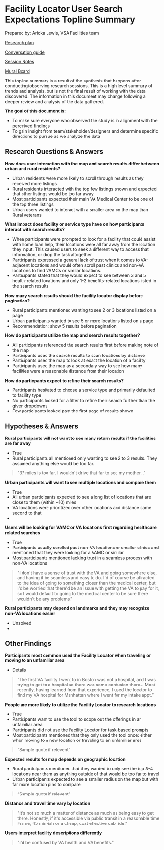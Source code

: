 # Facility Locator User Search Expectations Topline Summary

Prepared by: Aricka Lewis, VSA Facilities team

[Research plan](https://github.com/department-of-veterans-affairs/va.gov-team/blob/master/products/facilities/facility-locator/research/user-research/FL-Search-march2020/research-plan.md) 

[Conversation guide](https://github.com/department-of-veterans-affairs/va.gov-team/blob/master/products/facilities/facility-locator/research/user-research/FL-Search-march2020/conversation-guide.md) 

[Session Notes](https://github.com/department-of-veterans-affairs/va.gov-team/tree/master/products/facilities/facility-locator/research/user-research/FL-Search-march2020/session-notes) 

[Mural Board](https://app.mural.co/t/vsa8243/m/vsa8243/1582917972915/2b5515a1af8c264004147d139990c29ca4ac090c) 

This topline summary is a result of the synthesis that happens after conducting/observing research sessions. This is a high level summary of trends and analysis, but is not the final result of working with the data discovered. The information in this document may change following a deeper review and analysis of the data gathered.

**The goal of this document is:**
 - To make sure everyone who observed the study is in alignment with the perceived findings
 - To gain insight from team/stakeholder/designers and determine specific directions to pursue as we analyze the data

## Research Questions & Answers
**How does user interaction with the map and search results differ between urban and rural residents?**
 - Urban residents were more likely to scroll through results as they received more listings
 - Rural residents interacted with the top few listings shown and expected that other listings would be too far away
 - Most participants expected their main VA Medical Center to be one of the top three listings
 - Urban users wanted to interact with a smaller area on the map than Rural veterans 
 
**What impact does facility or service type have on how participants interact with search results?**
 - When participants were prompted to look for a facility that could assist with home loan help, their locations were all far away from the location they input. This caused users to seek a different way to access that information, or drop the task altogether
 - Participants expressed a general lack of trust when it comes to VA-adjacent locations and would often scroll past clinics and non-VA locations to find VAMCs or similar locations.
 - Participants stated that they would expect to see between 3 and 5 health-related locations and only 1-2 benefits-related locations listed in the search results

**How many search results should the facility locator display before pagination?**
 - Rural participants mentioned wanting to see 2 or 3 locations listed on a page
 - Urban participants wanted to see 5 or more locations listed on a page
 - Recommendation: show 5 results before pagination

**How do participants utilize the map and search results together?**
 - All participants referenced the search results first before making note of the map
 - Participants used the search results to scan locations by distance
 - Participants used the map to look at exact the location of a facility
 - Participants  used the map as a secondary way to see how many facilities were a reasonable distance from their location

**How do particpants expect to refine their search results?**
 - Participants hesitated to choose a service type and primarily defaulted to facility type
 - No participants looked for a filter to refine their search further than the given dropdowns
 - Few participants looked past the first page of results shown 

## Hypotheses & Answers
**Rural participants will not want to see many return results if the facilities are far away**
 - True
 - Rural participants all mentioned only wanting to see 2 to 3 results. They assumed anything else would be too far.
 > "37 miles is too far. I wouldn't drive that far to see my mother..."
 
**Urban participants will want to see multiple locations and compare them**
 - True
 - All urban participants expected to see a long list of locations that are close to them (within ~10) miles
 - VA locations were prioritized over other locations and distance came second to that
 - 
 
**Users will be looking for VAMC or VA locations first regarding healthcare related searches**
 - True
 - Participants usually scrolled past non-VA locations or smaller clinics and mentioned that they were looking for a VAMC or similar
 - Most participants mentioned lacking trust in a seamless process with non-VA locations
 > "I don't have a sense of trust with the VA and going somewhere else, and having it be seamless and easy to do. I'd of course be attracted to the idea of going to something closer than the medical center, but I'd be worried that there'd be an issue with getting the VA to pay for it, so I would default to going to the medical center to be sure there wouldn't be any problems."

**Rural participants may depend on landmarks and they may recognize non-VA locations easier**
 - Unsolved
 -

## Other Findings
**Participants most common used the Facility Locator when traveling or moving to an unfamiliar area**
- Details
> “The first VA facility I went to in Boston was not a hospital, and I was trying to get to a hospital so there was some confusion there... Most recently, having learned from that experience, I used the locator to find my VA hospital for Manhattan where I went for my intake appt.”

**People are more likely to utilize the Facility Locator to research locations**
- True
- Participants want to use the tool to scope out the offerings in an unfamiliar area
- Participants did not use the Facility Locator for task-based prompts
- Most participants mentioned that they only used the tool once: either when moving to a new location or traveling to an unfamiliar area
> “Sample quote if relevent”

**Expected results for map depends on geographic location**
- Rural participants mentioned that they wanted to only see the top 3-4 locations near them as anything outside of that would be too far to travel
- Urban participants expected to see a smaller radius on the map but with far more location pins to compare
> “Sample quote if relevent”

**Distance and travel time vary by location**
> "It's not so much a matter of distance as much as being easy to get there. Honestly, if it's accessible via public transit in a reasonable time Frame, 45 min-ish or a cheap, cost effective cab ride."

**Users interpret facility descriptions differently**
> "I'd be confused by VA health and VA benefits."

